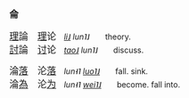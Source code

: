 
### 侖

<big>[理]()論　[理]()论</big>　_[li˩]() lun˥˩_　　theory.   
<big>[討]()論　[讨]()论</big>　_[tao˩]() lun˥˩_　　discuss.   

<big>淪[落]()　沦[落]()</big>　_lun˧˥ [luo˥˩]()_　　fall. sink.   
<big>淪[為]()　沦[为]()</big>　_lun˧˥ [wei˥˩]()_　　become. fall into.   


<!--
<big>[緊]()急</big>　_[gin3]()giv2_　urgent. emergency.   
<big>急[劇]()</big>　_giv2[gyh4]()_　sudden. rapid.
-->









